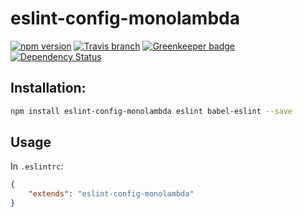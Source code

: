 # eslint-config-monolambda
[![npm version](https://img.shields.io/npm/v/eslint-config-monolambda.svg?style=flat)](https://www.npmjs.com/package/eslint-config-monolambda)
[![Travis branch](https://img.shields.io/travis/monolambda/eslint-config-monolambda/master.svg)](https://travis-ci.org/monolambda/eslint-config-monolambda.svg?branch=master)
[![Greenkeeper badge](https://badges.greenkeeper.io/monolambda/eslint-config-monolambda.svg)](https://greenkeeper.io/)
[![Dependency Status](https://gemnasium.com/badges/github.com/monolambda/eslint-config-monolambda.svg)](https://gemnasium.com/github.com/monolambda/eslint-config-monolambda)

## Installation:
```sh
npm install eslint-config-monolambda eslint babel-eslint --save
``` 
## Usage
In `.eslintrc`:

```json
{
    "extends": "eslint-config-monolambda"
}
```
